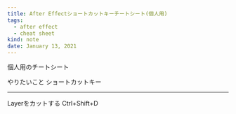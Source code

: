 ```yaml
---
title: After Effectショートカットキーチートシート(個人用)
tags:
  - after effect
  - cheat sheet
kind: note
date: January 13, 2021
---
```


個人用のチートシート

やりたいこと        ショートカットキー
-----------------  -------------------
Layerをカットする  Ctrl+Shift+D
